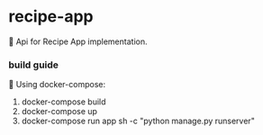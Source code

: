 # recipe-app
🍔 Api for Recipe App implementation.


### build guide
🐋 Using docker-compose:

1. docker-compose build
2. docker-compose up
3. docker-compose run app sh -c "python manage.py runserver"
